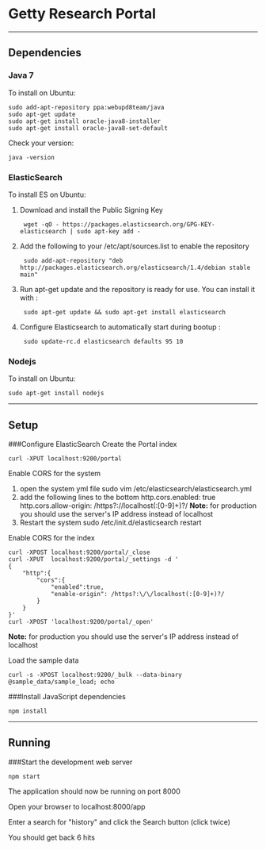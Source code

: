 Getty Research Portal
=====================

*******************************

Dependencies
------------
### Java 7
To install on Ubuntu:

    sudo add-apt-repository ppa:webupd8team/java
    sudo apt-get update
    sudo apt-get install oracle-java8-installer
    sudo apt-get install oracle-java8-set-default

Check your version:

    java -version

### ElasticSearch
To install ES on Ubuntu:

1. Download and install the Public Signing Key

        wget -qO - https://packages.elasticsearch.org/GPG-KEY-elasticsearch | sudo apt-key add -

2. Add the following to your /etc/apt/sources.list to enable the repository

        sudo add-apt-repository "deb http://packages.elasticsearch.org/elasticsearch/1.4/debian stable main"

3. Run apt-get update and the repository is ready for use. You can install it with :

        sudo apt-get update && sudo apt-get install elasticsearch

4. Configure Elasticsearch to automatically start during bootup :

        sudo update-rc.d elasticsearch defaults 95 10

### Nodejs
To install on Ubuntu:

    sudo apt-get install nodejs

*******************************

Setup
-----
###Configure ElasticSearch
Create the Portal index

    curl -XPUT localhost:9200/portal

Enable CORS for the system

1. open the system yml file
        sudo vim /etc/elasticsearch/elasticsearch.yml
2. add the following lines to the bottom
        http.cors.enabled: true
        http.cors.allow-origin: /https?:\/\/localhost(:[0-9]+)?/
**Note:** for production you should use the server's IP address instead of localhost
3. Restart the system
        sudo /etc/init.d/elasticsearch restart

Enable CORS for the index

    curl -XPOST localhost:9200/portal/_close
    curl -XPUT  localhost:9200/portal/_settings -d '
    {
        "http":{
            "cors":{
                "enabled":true,
                "enable-origin": /https?:\/\/localhost(:[0-9]+)?/
            }
        }
    }'
    curl -XPOST 'localhost:9200/portal/_open'
**Note:** for production you should use the server's IP address instead of localhost

Load the sample data

    curl -s -XPOST localhost:9200/_bulk --data-binary @sample_data/sample_load; echo

###Install JavaScript dependencies

    npm install

*******************************

Running
-------
###Start the development web server

    npm start
The application should now be running on port 8000

Open your browser to localhost:8000/app

Enter a search for "history" and click the Search button (click twice)

You should get back 6 hits